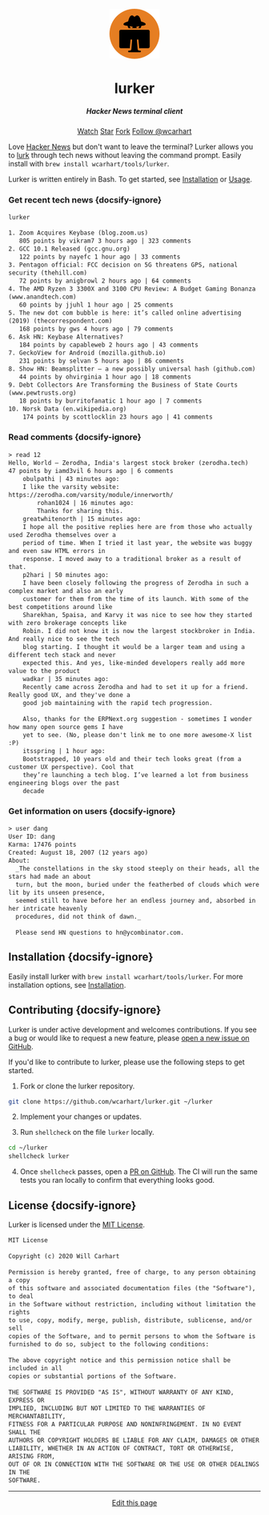 <p align="center"><img alt="lurker logo" src="_media/logo.png" /></p>

<h1 align="center">lurker</h1>
<h5 align="center">Hacker News terminal client</h5>
<div align="center">
  <span class="ghbns">
  	<a class="github-button" href="https://github.com/wcarhart/lurker/subscription" data-color-scheme="no-preference: dark; light: light; dark: dark;" data-icon="octicon-eye" data-size="large" data-show-count="true" aria-label="Watch wcarhart/lurker on GitHub">Watch</a>
  </span>
  <span class="ghbns">
  	<a class="github-button" href="https://github.com/wcarhart/lurker" data-color-scheme="no-preference: dark; light: light; dark: dark;" data-icon="octicon-star" data-size="large" data-show-count="true" aria-label="Star wcarhart/lurker on GitHub">Star</a>
  </span>
  <span class="ghbns">
  	<a class="github-button" href="https://github.com/wcarhart/lurker/fork" data-color-scheme="no-preference: dark; light: light; dark: dark;" data-icon="octicon-repo-forked" data-size="large" data-show-count="true" aria-label="Fork wcarhart/lurker on GitHub">Fork</a>
</span>
  <span class="ghbns">
  	<a class="github-button" href="https://github.com/wcarhart" data-color-scheme="no-preference: dark; light: light; dark: dark;" data-size="large" data-show-count="true" aria-label="Follow @wcarhart on GitHub">Follow @wcarhart</a>
  </span>
</div>

Love [Hacker News](https://news.ycombinator.com/) but don't want to leave the terminal? Lurker allows you to [lurk](https://www.techopedia.com/definition/8155/lurker) through tech news without leaving the command prompt. Easily install with `brew install wcarhart/tools/lurker`.

Lurker is written entirely in Bash. To get started, see [Installation](/installation) or [Usage](/usage).

### Get recent tech news {docsify-ignore}
```bash
lurker
```
```
1. Zoom Acquires Keybase (blog.zoom.us)
   805 points by vikram7 3 hours ago | 323 comments
2. GCC 10.1 Released (gcc.gnu.org)
   122 points by nayefc 1 hour ago | 33 comments
3. Pentagon official: FCC decision on 5G threatens GPS, national security (thehill.com)
   72 points by anigbrowl 2 hours ago | 64 comments
4. The AMD Ryzen 3 3300X and 3100 CPU Review: A Budget Gaming Bonanza (www.anandtech.com)
   60 points by jjuhl 1 hour ago | 25 comments
5. The new dot com bubble is here: it’s called online advertising (2019) (thecorrespondent.com)
   168 points by gws 4 hours ago | 79 comments
6. Ask HN: Keybase Alternatives? 
   184 points by capableweb 2 hours ago | 43 comments
7. GeckoView for Android (mozilla.github.io)
   231 points by selvan 5 hours ago | 86 comments
8. Show HN: Beamsplitter – a new possibly universal hash (github.com)
   44 points by ohvirginia 1 hour ago | 18 comments
9. Debt Collectors Are Transforming the Business of State Courts (www.pewtrusts.org)
   18 points by burritofanatic 1 hour ago | 7 comments
10. Norsk Data (en.wikipedia.org)
    174 points by scottlocklin 23 hours ago | 41 comments
```

### Read comments {docsify-ignore}
```
> read 12
Hello, World – Zerodha, India's largest stock broker (zerodha.tech)
47 points by iamd3vil 6 hours ago | 6 comments
    obulpathi | 43 minutes ago:
    I like the varsity website: https://zerodha.com/varsity/module/innerworth/
        rohan1024 | 16 minutes ago:
        Thanks for sharing this.
    greatwhitenorth | 15 minutes ago:
    I hope all the positive replies here are from those who actually used Zerodha themselves over a 
    period of time. When I tried it last year, the website was buggy and even saw HTML errors in 
    response. I moved away to a traditional broker as a result of that.
    p2hari | 50 minutes ago:
    I have been closely following the progress of Zerodha in such a complex market and also an early 
    customer for them from the time of its launch. With some of the best competitions around like 
    Sharekhan, 5paisa, and Karvy it was nice to see how they started with zero brokerage concepts like 
    Robin. I did not know it is now the largest stockbroker in India. And really nice to see the tech 
    blog starting. I thought it would be a larger team and using a different tech stack and never 
    expected this. And yes, like-minded developers really add more value to the product
    wadkar | 35 minutes ago:
    Recently came across Zerodha and had to set it up for a friend. Really good UX, and they've done a 
    good job maintaining with the rapid tech progression.
    
    Also, thanks for the ERPNext.org suggestion - sometimes I wonder how many open source gems I have 
    yet to see. (No, please don't link me to one more awesome-X list :P)
    itsspring | 1 hour ago:
    Bootstrapped, 10 years old and their tech looks great (from a customer UX perspective). Cool that 
    they’re launching a tech blog. I’ve learned a lot from business engineering blogs over the past 
    decade
```

### Get information on users {docsify-ignore}
```
> user dang
User ID: dang
Karma: 17476 points
Created: August 18, 2007 (12 years ago)
About:
  _The constellations in the sky stood steeply on their heads, all the stars had made an about 
  turn, but the moon, buried under the featherbed of clouds which were lit by its unseen presence, 
  seemed still to have before her an endless journey and, absorbed in her intricate heavenly 
  procedures, did not think of dawn._
  
  Please send HN questions to hn@ycombinator.com.
```

## Installation {docsify-ignore}
Easily install lurker with `brew install wcarhart/tools/lurker`. For more installation options, see [Installation](/installation).

## Contributing {docsify-ignore}
Lurker is under active development and welcomes contributions. If you see a bug or would like to request a new feature, please [open a new issue on GitHub](https://github.com/wcarhart/lurker/issues/new).

If you'd like to contribute to lurker, please use the following steps to get started.

1. Fork or clone the lurker repository.
```bash
git clone https://github.com/wcarhart/lurker.git ~/lurker
```

2. Implement your changes or updates.

3. Run `shellcheck` on the file `lurker` locally.
```bash
cd ~/lurker
shellcheck lurker
```

4. Once `shellcheck` passes, open a [PR on GitHub](https://github.com/wcarhart/lurker/pull/new/master). The CI will run the same tests you ran locally to confirm that everything looks good.

## License {docsify-ignore}
Lurker is licensed under the [MIT License](https://choosealicense.com/licenses/mit/).
```
MIT License

Copyright (c) 2020 Will Carhart

Permission is hereby granted, free of charge, to any person obtaining a copy
of this software and associated documentation files (the "Software"), to deal
in the Software without restriction, including without limitation the rights
to use, copy, modify, merge, publish, distribute, sublicense, and/or sell
copies of the Software, and to permit persons to whom the Software is
furnished to do so, subject to the following conditions:

The above copyright notice and this permission notice shall be included in all
copies or substantial portions of the Software.

THE SOFTWARE IS PROVIDED "AS IS", WITHOUT WARRANTY OF ANY KIND, EXPRESS OR
IMPLIED, INCLUDING BUT NOT LIMITED TO THE WARRANTIES OF MERCHANTABILITY,
FITNESS FOR A PARTICULAR PURPOSE AND NONINFRINGEMENT. IN NO EVENT SHALL THE
AUTHORS OR COPYRIGHT HOLDERS BE LIABLE FOR ANY CLAIM, DAMAGES OR OTHER
LIABILITY, WHETHER IN AN ACTION OF CONTRACT, TORT OR OTHERWISE, ARISING FROM,
OUT OF OR IN CONNECTION WITH THE SOFTWARE OR THE USE OR OTHER DEALINGS IN THE
SOFTWARE.
```

<hr>
<div style="text-align:center">
	<a class="edit-link" href="https://github.com/wcarhart/docs/blob/master/docs/lurker/overview.md" target="_blank"><i class="fas fa-edit"></i> Edit this page</a>
</div>